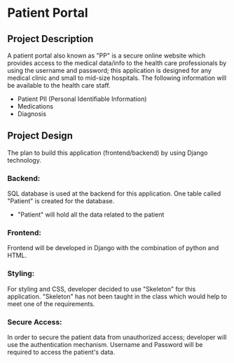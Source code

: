 # Patient Portal
## Project Description
A patient portal also known as "PP" is a secure online website which provides access to the medical data/info to the health care professionals by using the username and password; this application is designed for any medical clinic and small to mid-size hospitals. The following information will be available to the health care staff.
- Patient PII (Personal Identifiable Information)
- Medications
- Diagnosis
## Project Design
The plan to build this application (frontend/backend) by using Django technology.
  ### Backend:
  SQL database is used at the backend for this application. One table called "Patient" is created for the database.
   - "Patient" will hold all the data related to the patient
  ### Frontend:
  Frontend will be developed in Django with the combination of python and HTML.
  ### Styling:
  For styling and CSS, developer decided to use "Skeleton" for this application. "Skeleton" has not been taught in the class which would help to meet one of the requirements.
  ### Secure Access:
  In order to secure the patient data from unauthorized access; developer will use the authentication mechanism. Username and Password will be required to access the patient's data.
